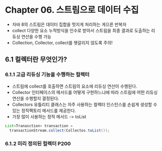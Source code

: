 # Chapter 06. 스트림으로 데이터 수집 

- 자바 8의 스트림은 데이터 집합을 멋지게 처리하는 게으른 반복자
- collect 다양한 요소 누적방식을 인수로 받아서 스트림을 최종 결과로 도출하는 리듀싱 연산을 수행 가능
- Collection, Collector, collect를 헷갈리지 않도록 주의!

## 6.1 컬렉터란 무엇인가?

### 6.1.1 고급 리듀싱 기능을 수행하는 컬렉터

- 스트림에 collect를 호출하면 스트림의 요소에 리듀싱 연산이 수행된다.
- Collector 인터페이스의 메서드를 어떻게 구현하느냐에 따라 스트림에 어떤 리듀싱 연산을 수행할지 결정된다.
- Collectors 유틀리티 클래스는 자주 사용하는 컬랙터 인스턴스를 손쉽게 생성할 수 있는 정적팩토리 메서드를 제공한다. 
- 가장 많이 사용하는 정적 메서드 -> toList
```java
List<Tranasction> transaction = 
  transactionStream.collect(Collectos.toList());
```

### 6.1.2 미리 정의된 컬렉터 P200